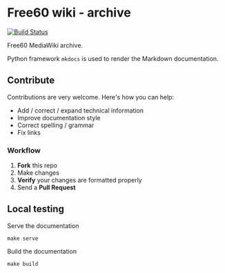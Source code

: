 # Free60 wiki - archive

[![Build Status](https://travis-ci.com/Free60Project/wiki.svg?branch=master)](https://travis-ci.com/Free60Project/wiki)

Free60 MediaWiki archive.

Python framework `mkdocs` is used to render the Markdown documentation.

## Contribute

Contributions are very welcome. Here's how you can help:

- Add / correct / expand technical information
- Improve documentation style
- Correct spelling / grammar
- Fix links

### Workflow

1. __Fork__ this repo
1. Make changes
1. __Verify__ your changes are formatted properly
1. Send a __Pull Request__

## Local testing

Serve the documentation
```
make serve
```

Build the documentation
```
make build
```
